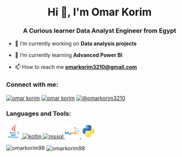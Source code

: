 <h1 align="center">Hi 👋, I'm Omar Korim</h1>
<h3 align="center">A Curious learner Data Analyst Engineer from Egypt</h3>

- 🔭 I’m currently working on **Data analysis projects**

- 🌱 I’m currently learning **Advanced Power BI**

- 📫 How to reach me **omarkorim3210@gmail.com**

<h3 align="left">Connect with me:</h3>
<p align="left">
<a href="https://linkedin.com/in/omarkorim" target="blank"><img align="center" src="https://raw.githubusercontent.com/rahuldkjain/github-profile-readme-generator/master/src/images/icons/Social/linked-in-alt.svg" alt="omar korim" height="30" width="40" /></a>
<a href="https://kaggle.com/omarkorim" target="blank"><img align="center" src="https://raw.githubusercontent.com/rahuldkjain/github-profile-readme-generator/master/src/images/icons/Social/kaggle.svg" alt="omar korim" height="30" width="40" /></a>
<a href="https://www.hackerrank.com/omarkorim3210" target="blank"><img align="center" src="https://raw.githubusercontent.com/rahuldkjain/github-profile-readme-generator/master/src/images/icons/Social/hackerrank.svg" alt="@omarkorim3210" height="30" width="40" /></a>
</p>

<h3 align="left">Languages and Tools:</h3>
<p align="left"> <a href="https://www.java.com" target="_blank" rel="noreferrer"> <img src="https://raw.githubusercontent.com/devicons/devicon/master/icons/java/java-original.svg" alt="java" width="40" height="40"/> </a> <a href="https://kotlinlang.org" target="_blank" rel="noreferrer"> <img src="https://www.vectorlogo.zone/logos/kotlinlang/kotlinlang-icon.svg" alt="kotlin" width="40" height="40"/> </a> <a href="https://www.microsoft.com/en-us/sql-server" target="_blank" rel="noreferrer"> <img src="https://www.svgrepo.com/show/303229/microsoft-sql-server-logo.svg" alt="mssql" width="40" height="40"/> </a> <a href="https://www.mysql.com/" target="_blank" rel="noreferrer"> <img src="https://raw.githubusercontent.com/devicons/devicon/master/icons/mysql/mysql-original-wordmark.svg" alt="mysql" width="40" height="40"/> </a> <a href="https://www.python.org" target="_blank" rel="noreferrer"> <img src="https://raw.githubusercontent.com/devicons/devicon/master/icons/python/python-original.svg" alt="python" width="40" height="40"/> </a> </p>

<p><img align="left" src="https://github-readme-stats.vercel.app/api/top-langs?username=omarkorim98&show_icons=true&locale=en&layout=compact" alt="omarkorim98" /></p>

<p>&nbsp;<img align="center" src="https://github-readme-stats.vercel.app/api?username=omarkorim98&show_icons=true&locale=en" alt="omarkorim98" /></p>
